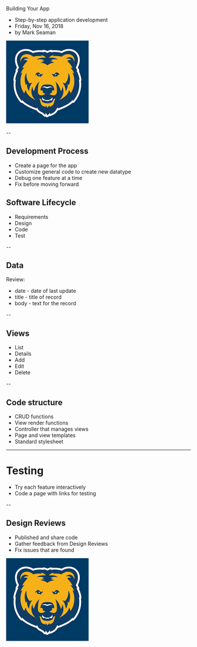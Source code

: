 Building Your App

* Step-by-step application development
* Friday, Nov 16, 2018
* by Mark Seaman

![](Bear.png)

--

## Development Process
* Create a page for the app
* Customize general code to create new datatype
* Debug one feature at a time
* Fix before moving forward


## Software Lifecycle
* Requirements
* Design
* Code
* Test


--

## Data
Review:

* date - date of last update
* title - title of record
* body - text for the record

--

## Views
* List
* Details
* Add
* Edit
* Delete

--

## Code structure
* CRUD functions
* View render functions
* Controller that manages views
* Page and view templates
* Standard stylesheet



---


# Testing
* Try each feature interactively
* Code a page with links for testing

--

## Design Reviews
* Published and share code
* Gather feedback from Design Reviews
* Fix issues that are found


![](Bear.png)
